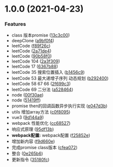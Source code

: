 # 1.0.0 (2021-04-23)


### Features

* class 版本promise ([13c3c00](https://github.com/FearlessMa/Learn-FE/commit/13c3c00edfeb8636e61a1b46482e2ac6b62f20ed))
* deepClone ([a9bf0f4](https://github.com/FearlessMa/Learn-FE/commit/a9bf0f4372ceecd1583bb445311dc1fa1d8ce8bc))
* leetCode ([f89f26c](https://github.com/FearlessMa/Learn-FE/commit/f89f26c78c67701ea3f6d9553cd4ab977a046c97))
* leetCode ([2a71de4](https://github.com/FearlessMa/Learn-FE/commit/2a71de45a902ebe1c83efe2777dc441828d442b9))
* leetCode ([90b58f0](https://github.com/FearlessMa/Learn-FE/commit/90b58f0d53a478ed782f63cd619106bca9239f43))
* leetCode 	104 ([2a3f309](https://github.com/FearlessMa/Learn-FE/commit/2a3f309fcf490ae40d129c2f4b833a6763462da6))
* leetCode 17 ([6367b88](https://github.com/FearlessMa/Learn-FE/commit/6367b8828f28edc9fe8b9b1c8bc6ef87d719cd99))
* leetCode 35 搜索位置插入 ([b1456c9](https://github.com/FearlessMa/Learn-FE/commit/b1456c959c066795f261bda7f80830046db9ae7b))
* leetCode 53 最大递增子序列 动态规划 ([b292400](https://github.com/FearlessMa/Learn-FE/commit/b292400a7cd08f25dc367620d36222b2d7d6995e))
* leetCode 58 67 66 ([2f699c3](https://github.com/FearlessMa/Learn-FE/commit/2f699c3ae1286e88ddf1993a24eaa3bf89f44315))
* leetCode 69 二分法 ([a528464](https://github.com/FearlessMa/Learn-FE/commit/a5284645489efba679217888c07782317970f0a6))
* node ([00f30ae](https://github.com/FearlessMa/Learn-FE/commit/00f30ae5dcf8545daacedcd761a5b9daa4738942))
* node ([51419ff](https://github.com/FearlessMa/Learn-FE/commit/51419ffd55ac3e96027c126af6a95c8eb930fc43))
* promise then的回调函数异步执行实现 ([e047d3b](https://github.com/FearlessMa/Learn-FE/commit/e047d3b49ee77a8595685276e8499267c4d8b464))
* utils 增加array方法 ([c0f8095](https://github.com/FearlessMa/Learn-FE/commit/c0f8095a2d0020d99ab519eb9847d7de3af71f28))
* vue3 ([9d144a9](https://github.com/FearlessMa/Learn-FE/commit/9d144a9af224244d34b3979f070001237af36d3b))
* webpack 性能优化 ([cc68527](https://github.com/FearlessMa/Learn-FE/commit/cc685276077f9553a18974905e83a9a93015fe71))
* 响应式原理 ([95df13b](https://github.com/FearlessMa/Learn-FE/commit/95df13b8bd022af0f5b050f022358da9ca3f3371))
* **webpack配置:** webpack配置 ([f25852e](https://github.com/FearlessMa/Learn-FE/commit/f25852e8a735324116a33898615a88f9e0756aa6))
* 增加新内容 ([f9d660e](https://github.com/FearlessMa/Learn-FE/commit/f9d660e89cabd2d4a89de6299e1af24487f72eaf))
* 完成promise class版本 ([cfea072](https://github.com/FearlessMa/Learn-FE/commit/cfea072c848ca03821a12223f7263554caba1f97))
* 整合 ([0e265b6](https://github.com/FearlessMa/Learn-FE/commit/0e265b610d80d2c8d503d5d8dcb08441e0559f5b))
* 更新指令 ([35180fc](https://github.com/FearlessMa/Learn-FE/commit/35180fc26191bd97710ad00a10204d8b42e1776a))



